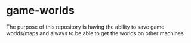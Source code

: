 # game-worlds

The purpose of this repository is having the ability to save game worlds/maps and always to be able to get the worlds on other machines.